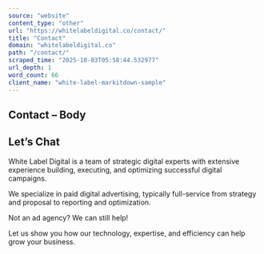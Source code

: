 ```yaml
---
source: "website"
content_type: "other"
url: "https://whitelabeldigital.co/contact/"
title: "Contact"
domain: "whitelabeldigital.co"
path: "/contact/"
scraped_time: "2025-10-03T05:58:44.532977"
url_depth: 1
word_count: 66
client_name: "white-label-markitdown-sample"
---
```


## Contact – Body

## Let’s Chat

White Label Digital is a team of strategic digital experts with extensive experience building, executing, and optimizing successful digital campaigns.

We specialize in paid digital advertising, typically full-service from strategy and proposal to reporting and optimization.

Not an ad agency? We can still help!

Let us show you how our technology, expertise, and efficiency can help grow your business.